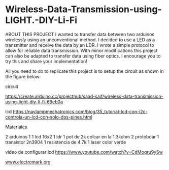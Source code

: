 # Wireless-Data-Transmission-using-LIGHT.-DIY-Li-Fi


ABOUT THIS PROJECT
I wanted to transfer data between two arduinos wirelessly using an unconventional method. I decided to use a LED as a transmitter and receive the data by an LDR. I wrote a simple protocol to allow for reliable data transmission. With minor modifications this project can also be adapted to transfer data using fiber optics. I encourage you to try this and share your implementation!

All you need to do to replicate this project is to setup the circuit as shown in the figure below:

circuit

https://create.arduino.cc/projecthub/saad-saif/wireless-data-transmission-using-light-diy-li-fi-69eb0a

lcd
https://naylampmechatronics.com/blog/35_tutorial-lcd-con-i2c-controla-un-lcd-con-solo-dos-pines.html

Materiales

2 arduinos 1
1 lcd 16x2
1 ldr
1 pot de 2k colcar en la 1.3kohm
2 protoboar
1 transistor 2n3904
1 resistencia de 4.7k
1 laser color verde

video de configurar lcd
https://www.youtube.com/watch?v=CdMoqru9ySw

www.electromark.org

